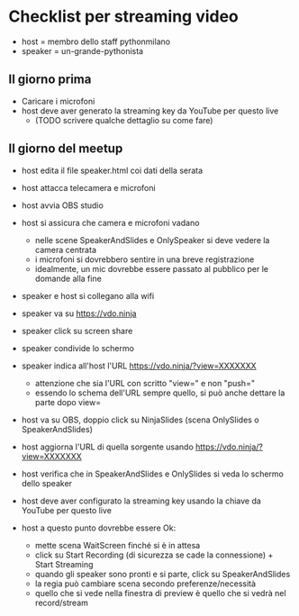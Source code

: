 # Checklist per streaming video

* host = membro dello staff pythonmilano
* speaker = un-grande-pythonista

## Il giorno prima

* Caricare i microfoni
* host deve aver generato la streaming key da YouTube per questo live
  * (TODO scrivere qualche dettaglio su come fare)

## Il giorno del meetup

* host edita il file speaker.html coi dati della serata
* host attacca telecamera e microfoni
* host avvia OBS studio
* host si assicura che camera e microfoni vadano
  * nelle scene SpeakerAndSlides e OnlySpeaker si deve vedere la camera centrata
  * i microfoni si dovrebbero sentire in una breve registrazione
  * idealmente, un mic dovrebbe essere passato al pubblico per le domande alla fine

* speaker e host si collegano alla wifi

* speaker va su https://vdo.ninja
* speaker click su screen share
* speaker condivide lo schermo
* speaker indica all'host l'URL https://vdo.ninja/?view=XXXXXXX
  * attenzione che sia l'URL con scritto "view=" e non "push="
  * essendo lo schema dell'URL sempre quello, si può anche dettare la parte dopo view=

* host va su OBS, doppio click su NinjaSlides (scena OnlySlides o SpeakerAndSlides)
* host aggiorna l'URL di quella sorgente usando https://vdo.ninja/?view=XXXXXXX
* host verifica che in SpeakerAndSlides e OnlySlides si veda lo schermo dello speaker

* host deve aver configurato la streaming key usando la chiave da YouTube per questo live

* host a questo punto dovrebbe essere Ok:
  * mette scena WaitScreen finché si è in attesa
  * click su Start Recording (di sicurezza se cade la connessione) + Start Streaming
  * quando gli speaker sono pronti e si parte, click su SpeakerAndSlides
  * la regia può cambiare scena secondo preferenze/necessità
  * quello che si vede nella finestra di preview è quello che si vedrà nel record/stream

